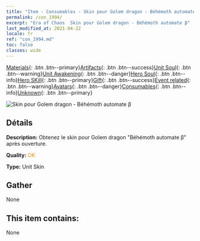 ```yaml
---
title: "Item - Consumables - Skin pour Golem dragon - Béhémoth automate β"
permalink: /con_1994/
excerpt: "Era of Chaos  Skin pour Golem dragon - Béhémoth automate β"
last_modified_at: 2021-04-22
locale: fr
ref: "con_1994.md"
toc: false
classes: wide
---
```

 [Materials](/ItemsFR/){: .btn .btn--primary}[Artifacts](/ItemsFR/Artifacts/){: .btn .btn--success}[Unit Soul](/ItemsFR/UnitSoul/){: .btn .btn--warning}[Unit Awakening](/ItemsFR/UnitAwakening/){: .btn .btn--danger}[Hero Soul](/ItemsFR/HeroSoul/){: .btn .btn--info}[Hero SKill](/ItemsFR/HeroSkill/){: .btn .btn--primary}[Gift](/ItemsFR/Gift/){: .btn .btn--success}[Event related](/ItemsFR/Events/){: .btn .btn--warning}[Avatars](/ItemsFR/Avatars/){: .btn .btn--danger}[Consumables](/ItemsFR/Consumables/){: .btn .btn--info}[Unknown](/ItemsFR/Unknown/){: .btn .btn--primary}

 ![Skin pour Golem dragon - Béhémoth automate β](/images/u/ti_kuileilongpifu2.jpg)

## Détails
 **Description:** Obtenez le skin pour Golem dragon \"Béhémoth automate β\" après ouverture.

 **Quality:** <span style="color: #FF8C00">OK</span>

 **Type:** Unit Skin

## Gather

  None

## This item contains:

  None

